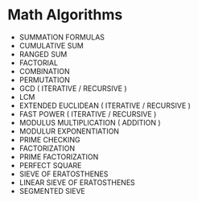 # Math Algorithms

* SUMMATION FORMULAS
* CUMULATIVE SUM
* RANGED SUM
* FACTORIAL
* COMBINATION
* PERMUTATION
* GCD ( ITERATIVE / RECURSIVE )
* LCM
* EXTENDED EUCLIDEAN ( ITERATIVE / RECURSIVE )
* FAST POWER ( ITERATIVE / RECURSIVE )
* MODULUS MULTIPLICATION ( ADDITION )
* MODULUR EXPONENTIATION
* PRIME CHECKING
* FACTORIZATION
* PRIME FACTORIZATION
* PERFECT SQUARE
* SIEVE OF ERATOSTHENES
* LINEAR SIEVE OF ERATOSTHENES
* SEGMENTED SIEVE

